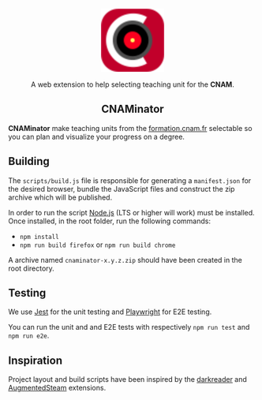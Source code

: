 <p align="center"><img width="128" src="src/icons/icon.svg"></a></p>
<p align="center">A web extension to help selecting teaching unit for the <strong>CNAM</strong>.
</p>
<h2 align="center">CNAMinator</h2>

**CNAMinator** make teaching units from the [formation.cnam.fr](https://formation.cnam.fr) selectable so you can plan and visualize your progress on a degree.

## Building

The `scripts/build.js` file is responsible for generating a `manifest.json` for the
desired browser, bundle the JavaScript files and construct the zip archive which will be published.

In order to run the script [Node.js](https://nodejs.org) (LTS or higher will work) must be installed.
Once installed, in the root folder, run the following commands:

- `npm install`
- `npm run build firefox` or `npm run build chrome`

A archive named `cnaminator-x.y.z.zip` should have been created in the root directory.

## Testing

We use [Jest](https://jestjs.io) for the unit testing and [Playwright](playwright.dev/) for E2E testing.

You can run the unit and and E2E tests with respectively `npm run test` and `npm run e2e`.

## Inspiration

Project layout and build scripts have been inspired by the [darkreader](https://github.com/darkreader/darkreader) and [AugmentedSteam](https://github.com/IsThereAnyDeal/AugmentedSteam) extensions.
